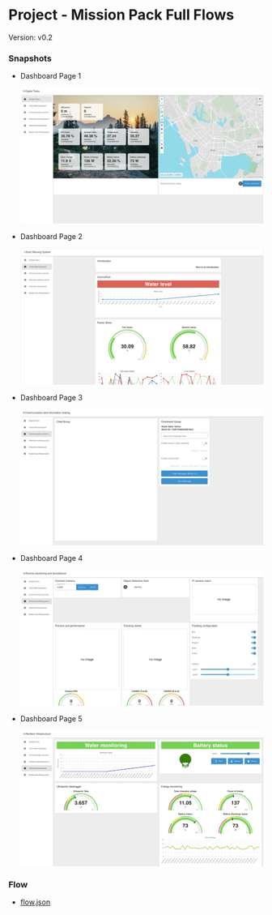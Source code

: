 # Project - Mission Pack Full Flows

Version: v0.2

### Snapshots

- Dashboard Page 1

  ![dashboard-1](./dashboard-snapshot-1.png)

- Dashboard Page 2

  ![dashboard-1](./dashboard-snapshot-2.png)

- Dashboard Page 3

  ![dashboard-1](./dashboard-snapshot-3.png)

- Dashboard Page 4

  ![dashboard-1](./dashboard-snapshot-4.png)

- Dashboard Page 5

  ![dashboard-1](./dashboard-snapshot-5.png)

### Flow

- [flow.json](./project_mission-pack-full-flows-v0.2/flow.json)